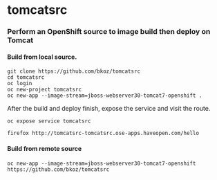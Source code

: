 # tomcatsrc

### Perform an OpenShift source to image build then deploy on Tomcat

#### Build from local source.

```
git clone https://github.com/bkoz/tomcatsrc
cd tomcatsrc
oc login
oc new-project tomcatsrc
oc new-app --image-stream=jboss-webserver30-tomcat7-openshift .
```

After the build and deploy finish, expose the service and visit the route.
```
oc expose service tomcatsrc

firefox http://tomcatsrc-tomcatsrc.ose-apps.haveopen.com/hello
```

#### Build from remote source
```
oc new-app --image-stream=jboss-webserver30-tomcat7-openshift https://github.com/bkoz/tomcatsrc
```

